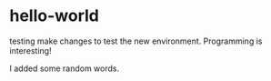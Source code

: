 # hello-world
testing 
make changes to test the new environment. Programming is interesting!

I added some random words.
